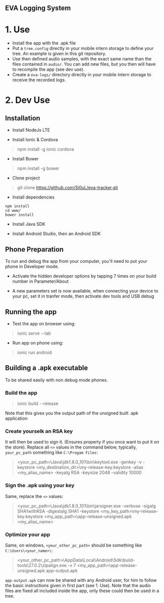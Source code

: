 EVA Logging System
------------------------

# 1. Use
* Install the app with the .apk file
* Put a `tree.config` directly in your mobile intern storage to define your tree. An example is given in this git repository.
* Use then defined audio samples, with the exact same name than the files contained in `audio/`.
You can add new files, but you then will have to recompile the app (see dev use).
* Create a `eva-logs/` directory directly in your mobile intern storage to receive the recorded logs.

# 2. Dev Use

## Installation

* Install NodeJs LTE

* Install Ionic & Cordova
> npm install -g ionic cordova

* Install Bower
> npm install -g bower

* Clone project
> git clone https://github.com/Si0uL/eva-tracker.git

* Install dependencies
```
npm install
cd www/
bower install
```

* Install Java SDK

* Install Android Studio, then an Android SDK

## Phone Preparation

To run and debug the app from your computer, you'll need to put your phone in Developer mode.

* Activate the hidden developer options by tapping 7 times on your build number in Parameter/About

* A new parameters set is now available, when connecting your device to your pc, set it in tranfer mode, then activate dev tools and USB debug

## Running the app

* Test the app on browser using:
> ionic serve --lab

* Run app on phone using:
> ionic run android

## Building a .apk executable

To be shared easily with non debug mode phones.

### Build the app
> ionic build --release

Note that this gives you the output path of the unsigned built .apk application

### Create yourselk an RSA key

It will then be used to sign it. (Ensures property if you once want to put it on the store). Replace all `<>` values in the command below, typically, `your_pc_path` something like `C:\Progam Files`:
> <your_pc_path>\Java\jdk1.8.0_101\bin\keytool.exe -genkey -v -keystore <my_destination_dir>\my-release-key.keystore -alias <my_alias_name> -keyalg RSA -keysize 2048 -validity 10000

### Sign the .apk using your key

Same, replace the `<>` values:

> <your_pc_path>\Java\jdk1.8.0_101\bin\jarsigner.exe -verbose -sigalg SHA1withRSA -digestalg SHA1 -keystore <my_key_path>\my-release-key.keystore <my_app_path>\app-release-unsigned.apk <my_alias_name>

### Optimize your app

Same, on windows, `<your_other_pc_path>` should be something like `C:\Users\<your_name>\`:

> <your_other_pc_path>\AppData\Local\Android\Sdk\build-tools\27.0.2\zipalign.exe -v 7 <my_app_path>\app-release-unsigned.apk app-output.apk

`app-output.apk` can now be shared with any Android user, for him to follow the basic instructions given in first part (see 1. Use). Note that the audio files are fixed all included inside the app, only these could then be used in a tree.

